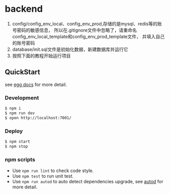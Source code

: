 # backend
1. config/config_env_local、config_env_prod,存储的是mysql、redis等的账号密码的敏感信息，
所以在.gitignore文件中忽略了，请重命名config_env_local_template和config_env_prod_template文件，
并填入自己的账号密码
2. database/init.sql文件是初始化数据，新建数据库并运行它
3. 按照下面的教程开始运行项目

## QuickStart

<!-- add docs here for user -->

see [egg docs][egg] for more detail.

### Development

```bash
$ npm i
$ npm run dev
$ open http://localhost:7001/
```

### Deploy

```bash
$ npm start
$ npm stop
```

### npm scripts

- Use `npm run lint` to check code style.
- Use `npm test` to run unit test.
- Use `npm run autod` to auto detect dependencies upgrade, see [autod](https://www.npmjs.com/package/autod) for more detail.


[egg]: https://eggjs.org

